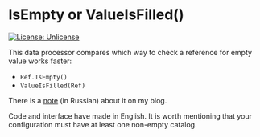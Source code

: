 # IsEmpty or ValueIsFilled()

 [![License: Unlicense](https://img.shields.io/badge/license-Unlicense-blue.svg)](http://unlicense.org/)

This data processor compares which way to check a reference for empty value works faster:

- `Ref.IsEmpty()`
- `ValueIsFilled(Ref)`

There is a [note](https://kostyanetsky.ru/notes/is-ref-empty) (in Russian) about it on my blog.

Code and interface have made in English. It is worth mentioning that your configuration must have at least one non-empty catalog.
